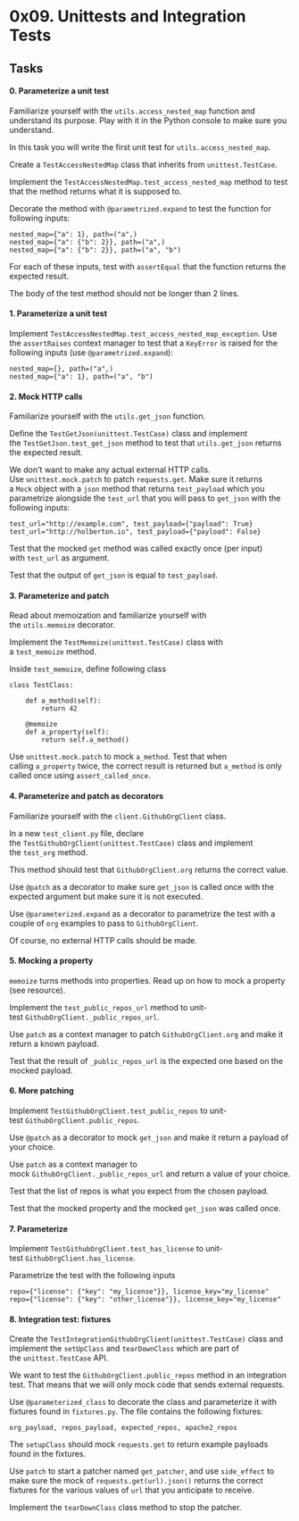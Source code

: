 0x09. Unittests and Integration Tests
=====================================

Tasks
-----

#### 0\. Parameterize a unit test

Familiarize yourself with the `utils.access_nested_map` function and understand its purpose. Play with it in the Python console to make sure you understand.

In this task you will write the first unit test for `utils.access_nested_map`.

Create a `TestAccessNestedMap` class that inherits from `unittest.TestCase`.

Implement the `TestAccessNestedMap.test_access_nested_map` method to test that the method returns what it is supposed to.

Decorate the method with `@parametrized.expand` to test the function for following inputs:

```
nested_map={"a": 1}, path=("a",)
nested_map={"a": {"b": 2}}, path=("a",)
nested_map={"a": {"b": 2}}, path=("a", "b")

```

For each of these inputs, test with `assertEqual` that the function returns the expected result.

The body of the test method should not be longer than 2 lines.

#### 1\. Parameterize a unit test

Implement `TestAccessNestedMap.test_access_nested_map_exception`. Use the `assertRaises` context manager to test that a `KeyError` is raised for the following inputs (use `@parametrized.expand`):

```
nested_map={}, path=("a",)
nested_map={"a": 1}, path=("a", "b")

```

#### 2\. Mock HTTP calls

Familiarize yourself with the `utils.get_json` function.

Define the `TestGetJson(unittest.TestCase)` class and implement the `TestGetJson.test_get_json` method to test that `utils.get_json` returns the expected result.

We don't want to make any actual external HTTP calls. Use `unittest.mock.patch` to patch `requests.get`. Make sure it returns a `Mock` object with a `json` method that returns `test_payload` which you parametrize alongside the `test_url` that you will pass to `get_json` with the following inputs:

```
test_url="http://example.com", test_payload={"payload": True}
test_url="http://holberton.io", test_payload={"payload": False}

```

Test that the mocked `get` method was called exactly once (per input) with `test_url` as argument.

Test that the output of `get_json` is equal to `test_payload`.

#### 3\. Parameterize and patch

Read about memoization and familiarize yourself with the `utils.memoize` decorator.

Implement the `TestMemoize(unittest.TestCase)` class with a `test_memoize` method.

Inside `test_memoize`, define following class

```
class TestClass:

    def a_method(self):
        return 42

    @memoize
    def a_property(self):
        return self.a_method()

```

Use `unittest.mock.patch` to mock `a_method`. Test that when calling `a_property` twice, the correct result is returned but `a_method` is only called once using `assert_called_once`.

#### 4\. Parameterize and patch as decorators

Familiarize yourself with the `client.GithubOrgClient` class.

In a new `test_client.py` file, declare the `TestGithubOrgClient(unittest.TestCase)` class and implement the `test_org` method.

This method should test that `GithubOrgClient.org` returns the correct value.

Use `@patch` as a decorator to make sure `get_json` is called once with the expected argument but make sure it is not executed.

Use `@parameterized.expand` as a decorator to parametrize the test with a couple of `org` examples to pass to `GithubOrgClient`.

Of course, no external HTTP calls should be made.

#### 5\. Mocking a property

`memoize` turns methods into properties. Read up on how to mock a property (see resource).

Implement the `test_public_repos_url` method to unit-test `GithubOrgClient._public_repos_url`.

Use `patch` as a context manager to patch `GithubOrgClient.org` and make it return a known payload.

Test that the result of `_public_repos_url` is the expected one based on the mocked payload.

#### 6\. More patching

Implement `TestGithubOrgClient.test_public_repos` to unit-test `GithubOrgClient.public_repos`.

Use `@patch` as a decorator to mock `get_json` and make it return a payload of your choice.

Use `patch` as a context manager to mock `GithubOrgClient._public_repos_url` and return a value of your choice.

Test that the list of repos is what you expect from the chosen payload.

Test that the mocked property and the mocked `get_json` was called once.

#### 7\. Parameterize

Implement `TestGithubOrgClient.test_has_license` to unit-test `GithubOrgClient.has_license`.

Parametrize the test with the following inputs

```
repo={"license": {"key": "my_license"}}, license_key="my_license"
repo={"license": {"key": "other_license"}}, license_key="my_license"

```

#### 8\. Integration test: fixtures

Create the `TestIntegrationGithubOrgClient(unittest.TestCase)` class and implement the `setUpClass` and `tearDownClass` which are part of the `unittest.TestCase` API.

We want to test the `GithubOrgClient.public_repos` method in an integration test. That means that we will only mock code that sends external requests.

Use `@parameterized_class` to decorate the class and parameterize it with fixtures found in `fixtures.py`. The file contains the following fixtures:

```
org_payload, repos_payload, expected_repos, apache2_repos

```

The `setupClass` should mock `requests.get` to return example payloads found in the fixtures.

Use `patch` to start a patcher named `get_patcher`, and use `side_effect` to make sure the mock of `requests.get(url).json()` returns the correct fixtures for the various values of `url` that you anticipate to receive.

Implement the `tearDownClass` class method to stop the patcher.
